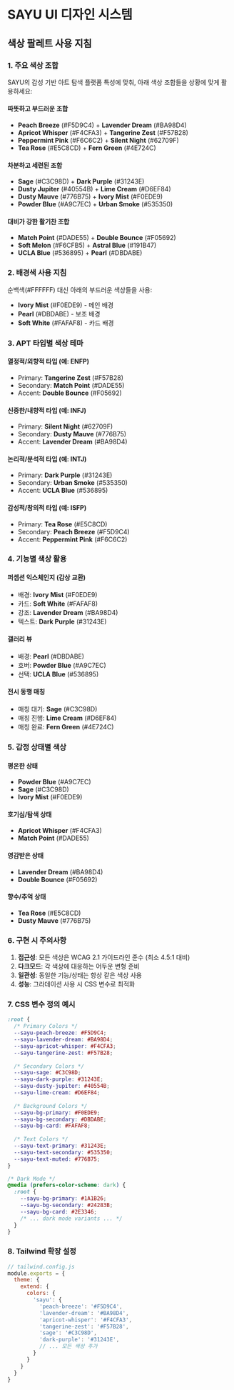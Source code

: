 # SAYU UI 디자인 시스템

## 색상 팔레트 사용 지침

### 1. 주요 색상 조합

SAYU의 감성 기반 아트 탐색 플랫폼 특성에 맞춰, 아래 색상 조합들을 상황에 맞게 활용하세요:

#### 따뜻하고 부드러운 조합
- **Peach Breeze** (#F5D9C4) + **Lavender Dream** (#BA98D4)
- **Apricot Whisper** (#F4CFA3) + **Tangerine Zest** (#F57B28)
- **Peppermint Pink** (#F6C6C2) + **Silent Night** (#62709F)
- **Tea Rose** (#E5C8CD) + **Fern Green** (#4E724C)

#### 차분하고 세련된 조합
- **Sage** (#C3C98D) + **Dark Purple** (#31243E)
- **Dusty Jupiter** (#40554B) + **Lime Cream** (#D6EF84)
- **Dusty Mauve** (#776B75) + **Ivory Mist** (#F0EDE9)
- **Powder Blue** (#A9C7EC) + **Urban Smoke** (#535350)

#### 대비가 강한 활기찬 조합
- **Match Point** (#DADE55) + **Double Bounce** (#F05692)
- **Soft Melon** (#F6CFB5) + **Astral Blue** (#191B47)
- **UCLA Blue** (#536895) + **Pearl** (#DBDABE)

### 2. 배경색 사용 지침
순백색(#FFFFFF) 대신 아래의 부드러운 색상들을 사용:
- **Ivory Mist** (#F0EDE9) - 메인 배경
- **Pearl** (#DBDABE) - 보조 배경
- **Soft White** (#FAFAF8) - 카드 배경

### 3. APT 타입별 색상 테마

#### 열정적/외향적 타입 (예: ENFP)
- Primary: **Tangerine Zest** (#F57B28)
- Secondary: **Match Point** (#DADE55)
- Accent: **Double Bounce** (#F05692)

#### 신중한/내향적 타입 (예: INFJ)
- Primary: **Silent Night** (#62709F)
- Secondary: **Dusty Mauve** (#776B75)
- Accent: **Lavender Dream** (#BA98D4)

#### 논리적/분석적 타입 (예: INTJ)
- Primary: **Dark Purple** (#31243E)
- Secondary: **Urban Smoke** (#535350)
- Accent: **UCLA Blue** (#536895)

#### 감성적/창의적 타입 (예: ISFP)
- Primary: **Tea Rose** (#E5C8CD)
- Secondary: **Peach Breeze** (#F5D9C4)
- Accent: **Peppermint Pink** (#F6C6C2)

### 4. 기능별 색상 활용

#### 퍼셉션 익스체인지 (감상 교환)
- 배경: **Ivory Mist** (#F0EDE9)
- 카드: **Soft White** (#FAFAF8)
- 강조: **Lavender Dream** (#BA98D4)
- 텍스트: **Dark Purple** (#31243E)

#### 갤러리 뷰
- 배경: **Pearl** (#DBDABE)
- 호버: **Powder Blue** (#A9C7EC)
- 선택: **UCLA Blue** (#536895)

#### 전시 동행 매칭
- 매칭 대기: **Sage** (#C3C98D)
- 매칭 진행: **Lime Cream** (#D6EF84)
- 매칭 완료: **Fern Green** (#4E724C)

### 5. 감정 상태별 색상

#### 평온한 상태
- **Powder Blue** (#A9C7EC)
- **Sage** (#C3C98D)
- **Ivory Mist** (#F0EDE9)

#### 호기심/탐색 상태
- **Apricot Whisper** (#F4CFA3)
- **Match Point** (#DADE55)

#### 영감받은 상태
- **Lavender Dream** (#BA98D4)
- **Double Bounce** (#F05692)

#### 향수/추억 상태
- **Tea Rose** (#E5C8CD)
- **Dusty Mauve** (#776B75)

### 6. 구현 시 주의사항

1. **접근성**: 모든 색상은 WCAG 2.1 가이드라인 준수 (최소 4.5:1 대비)
2. **다크모드**: 각 색상에 대응하는 어두운 변형 준비
3. **일관성**: 동일한 기능/상태는 항상 같은 색상 사용
4. **성능**: 그라데이션 사용 시 CSS 변수로 최적화

### 7. CSS 변수 정의 예시

```css
:root {
  /* Primary Colors */
  --sayu-peach-breeze: #F5D9C4;
  --sayu-lavender-dream: #BA98D4;
  --sayu-apricot-whisper: #F4CFA3;
  --sayu-tangerine-zest: #F57B28;
  
  /* Secondary Colors */
  --sayu-sage: #C3C98D;
  --sayu-dark-purple: #31243E;
  --sayu-dusty-jupiter: #40554B;
  --sayu-lime-cream: #D6EF84;
  
  /* Background Colors */
  --sayu-bg-primary: #F0EDE9;
  --sayu-bg-secondary: #DBDABE;
  --sayu-bg-card: #FAFAF8;
  
  /* Text Colors */
  --sayu-text-primary: #31243E;
  --sayu-text-secondary: #535350;
  --sayu-text-muted: #776B75;
}

/* Dark Mode */
@media (prefers-color-scheme: dark) {
  :root {
    --sayu-bg-primary: #1A1B26;
    --sayu-bg-secondary: #24283B;
    --sayu-bg-card: #2E3346;
    /* ... dark mode variants ... */
  }
}
```

### 8. Tailwind 확장 설정

```javascript
// tailwind.config.js
module.exports = {
  theme: {
    extend: {
      colors: {
        'sayu': {
          'peach-breeze': '#F5D9C4',
          'lavender-dream': '#BA98D4',
          'apricot-whisper': '#F4CFA3',
          'tangerine-zest': '#F57B28',
          'sage': '#C3C98D',
          'dark-purple': '#31243E',
          // ... 모든 색상 추가
        }
      }
    }
  }
}
```
